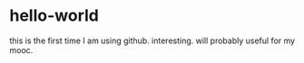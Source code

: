 hello-world
===========
this is the first time I am using github. 
interesting.
will probably useful for my mooc.
